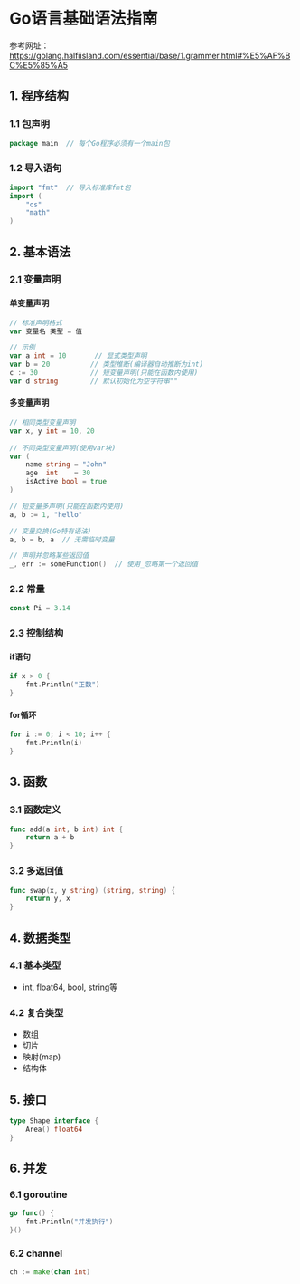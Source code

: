 # Go语言基础语法指南
参考网址：https://golang.halfiisland.com/essential/base/1.grammer.html#%E5%AF%BC%E5%85%A5



## 1. 程序结构

### 1.1 包声明
```go
package main  // 每个Go程序必须有一个main包
```

### 1.2 导入语句
```go
import "fmt"  // 导入标准库fmt包
import (
    "os"
    "math"
)
```

## 2. 基本语法

### 2.1 变量声明

#### 单变量声明
```go
// 标准声明格式
var 变量名 类型 = 值

// 示例
var a int = 10       // 显式类型声明
var b = 20          // 类型推断(编译器自动推断为int)
c := 30             // 短变量声明(只能在函数内使用)
var d string        // 默认初始化为空字符串""
```

#### 多变量声明
```go
// 相同类型变量声明
var x, y int = 10, 20
  
// 不同类型变量声明(使用var块)
var (
    name string = "John"
    age  int    = 30
    isActive bool = true
)

// 短变量多声明(只能在函数内使用)
a, b := 1, "hello"

// 变量交换(Go特有语法)
a, b = b, a  // 无需临时变量

// 声明并忽略某些返回值
_, err := someFunction()  // 使用_忽略第一个返回值
```

### 2.2 常量
```go
const Pi = 3.14
```

### 2.3 控制结构

#### if语句
```go
if x > 0 {
    fmt.Println("正数")
}
```

#### for循环
```go
for i := 0; i < 10; i++ {
    fmt.Println(i)
}
```

## 3. 函数

### 3.1 函数定义
```go
func add(a int, b int) int {
    return a + b
}
```

### 3.2 多返回值
```go
func swap(x, y string) (string, string) {
    return y, x
}
```

## 4. 数据类型

### 4.1 基本类型
- int, float64, bool, string等

### 4.2 复合类型
- 数组
- 切片
- 映射(map)
- 结构体

## 5. 接口

```go
type Shape interface {
    Area() float64
}
```

## 6. 并发

### 6.1 goroutine
```go
go func() {
    fmt.Println("并发执行")
}()
```

### 6.2 channel
```go
ch := make(chan int)
```